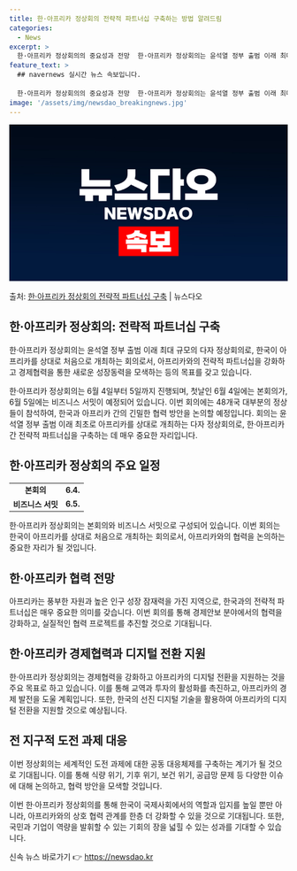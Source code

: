 ```yaml
---
title: 한·아프리카 정상회의 전략적 파트너십 구축하는 방법 알려드림
categories:
  - News
excerpt: >
  한·아프리카 정상회의의 중요성과 전망  한·아프리카 정상회의는 윤석열 정부 출범 이래 최대 규모의 다자 정상…
feature_text: >
  ## navernews 실시간 뉴스 속보입니다.

  한·아프리카 정상회의의 중요성과 전망  한·아프리카 정상회의는 윤석열 정부 출범 이래 최대 규모의 다자 정상…
image: '/assets/img/newsdao_breakingnews.jpg'
---
```


![뉴스다오 속보](/assets/img/newsdao_breakingnews.jpg)

<p>출처: <a href="https://newsdao.kr/4038" rel="dofollow">한·아프리카 정상회의 전략적 파트너십 구축</a> | 뉴스다오</p>

<h2 data-ke-size="size26">한·아프리카 정상회의: 전략적 파트너십 구축</h2>
한·아프리카 정상회의는 윤석열 정부 출범 이래 최대 규모의 다자 정상회의로, 한국이 아프리카를 상대로 처음으로 개최하는 회의로서, 아프리카와의 전략적 파트너십을 강화하고 경제협력을 통한 새로운 성장동력을 모색하는 등의 목표를 갖고 있습니다.

<p data-ke-size="size16">한·아프리카 정상회의는 6월 4일부터 5일까지 진행되며, 첫날인 6월 4일에는 본회의가, 6월 5일에는 비즈니스 서밋이 예정되어 있습니다. 이번 회의에는 48개국 대부분의 정상들이 참석하여, 한국과 아프리카 간의 긴밀한 협력 방안을 논의할 예정입니다. 회의는 윤석열 정부 출범 이래 최초로 아프리카를 상대로 개최하는 다자 정상회의로, 한·아프리카 간 전략적 파트너십을 구축하는 데 매우 중요한 자리입니다.</p>

<h2 data-ke-size="size25">한·아프리카 정상회의 주요 일정</h2>
<table>
	<tr>
		<td style="text-align: center; height: 17px;"><b>본회의</b></td>
		<td style="text-align: center;"><b>6.4.</b></td>
	</tr>
	<tr>
		<td style="text-align: center; height: 17px;"><b>비즈니스 서밋</b></td>
		<td style="text-align: center;"><b>6.5.</b></td>
	</tr>
</table>

<p data-ke-size="size16">한·아프리카 정상회의는 본회의와 비즈니스 서밋으로 구성되어 있습니다. 이번 회의는 한국이 아프리카를 상대로 처음으로 개최하는 회의로서, 아프리카와의 협력을 논의하는 중요한 자리가 될 것입니다.</p>

<h2 data-ke-size="size25">한·아프리카 협력 전망</h2>
<p data-ke-size="size16">아프리카는 풍부한 자원과 높은 인구 성장 잠재력을 가진 지역으로, 한국과의 전략적 파트너십은 매우 중요한 의미를 갖습니다. 이번 회의를 통해 경제안보 분야에서의 협력을 강화하고, 실질적인 협력 프로젝트를 추진할 것으로 기대됩니다.</p>

<h2 data-ke-size="size25">한·아프리카 경제협력과 디지털 전환 지원</h2>
<p data-ke-size="size16">한·아프리카 정상회의는 경제협력을 강화하고 아프리카의 디지털 전환을 지원하는 것을 주요 목표로 하고 있습니다. 이를 통해 교역과 투자의 활성화를 촉진하고, 아프리카의 경제 발전을 도울 계획입니다. 또한, 한국의 선진 디지털 기술을 활용하여 아프리카의 디지털 전환을 지원할 것으로 예상됩니다.</p>

<h2 data-ke-size="size25">전 지구적 도전 과제 대응</h2>
<p data-ke-size="size16">이번 정상회의는 세계적인 도전 과제에 대한 공동 대응체제를 구축하는 계기가 될 것으로 기대됩니다. 이를 통해 식량 위기, 기후 위기, 보건 위기, 공급망 문제 등 다양한 이슈에 대해 논의하고, 협력 방안을 모색할 것입니다.</p>

<p data-ke-size="size16">이번 한·아프리카 정상회의를 통해 한국이 국제사회에서의 역할과 입지를 높일 뿐만 아니라, 아프리카와의 상호 협력 관계를 한층 더 강화할 수 있을 것으로 기대됩니다. 또한, 국민과 기업이 역량을 발휘할 수 있는 기회의 장을 넓힐 수 있는 성과를 기대할 수 있습니다.</p>

<p data-ke-size="size16"></p> 

신속 뉴스 바로가기 👉 <a href="https://newsdao.kr" rel="dofollow">https://newsdao.kr</a>


